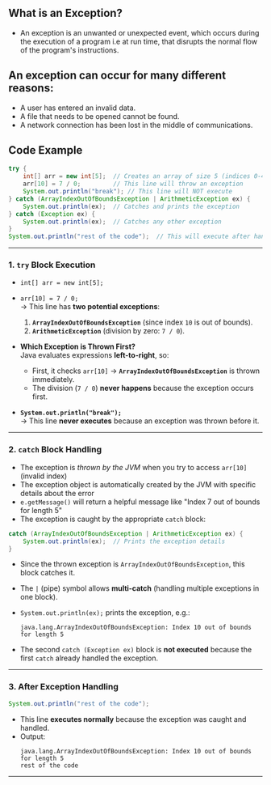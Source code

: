 ## What is an Exception?
- An exception is an unwanted or unexpected event, which
occurs during the execution of a program i.e at run time, that
disrupts the normal flow of the program's instructions.
## An exception can occur for many different reasons:
- A user has entered an invalid data.
- A file that needs to be opened cannot be found.
- A network connection has been lost in the middle of communications.

## **Code Example**
```java
try {
    int[] arr = new int[5];  // Creates an array of size 5 (indices 0-4)
    arr[10] = 7 / 0;         // This line will throw an exception
    System.out.println("break"); // This line will NOT execute
} catch (ArrayIndexOutOfBoundsException | ArithmeticException ex) {
    System.out.println(ex);  // Catches and prints the exception
} catch (Exception ex) {
    System.out.println(ex);  // Catches any other exception
}
System.out.println("rest of the code");  // This will execute after handling
```

---

### **1. `try` Block Execution**
- `int[] arr = new int[5];`  
- `arr[10] = 7 / 0;`  
  → This line has **two potential exceptions**:
  1. **`ArrayIndexOutOfBoundsException`** (since index `10` is out of bounds).
  2. **`ArithmeticException`** (division by zero: `7 / 0`).

- **Which Exception is Thrown First?**  
  Java evaluates expressions **left-to-right**, so:
  - First, it checks `arr[10]` → **`ArrayIndexOutOfBoundsException`** is thrown immediately.
  - The division (`7 / 0`) **never happens** because the exception occurs first.

- **`System.out.println("break");`**  
  → This line **never executes** because an exception was thrown before it.

---

### **2. `catch` Block Handling**
- The exception is *thrown by the JVM* when you try to access `arr[10]` (invalid index)
- The exception object is automatically created by the JVM with specific details about the error
- `e.getMessage()` will return a helpful message like "Index 7 out of bounds for length 5"
- The exception is caught by the appropriate `catch` block:
```java
catch (ArrayIndexOutOfBoundsException | ArithmeticException ex) {
    System.out.println(ex);  // Prints the exception details
}
```
- Since the thrown exception is `ArrayIndexOutOfBoundsException`, this block catches it.
- The `|` (pipe) symbol allows **multi-catch** (handling multiple exceptions in one block).
- `System.out.println(ex);` prints the exception, e.g.:
  ```
  java.lang.ArrayIndexOutOfBoundsException: Index 10 out of bounds for length 5
  ```

- The second `catch (Exception ex)` block is **not executed** because the first `catch` already handled the exception.

---

### **3. After Exception Handling**
```java
System.out.println("rest of the code");
```
- This line **executes normally** because the exception was caught and handled.
- Output:
  ```
  java.lang.ArrayIndexOutOfBoundsException: Index 10 out of bounds for length 5
  rest of the code
  ```

---


